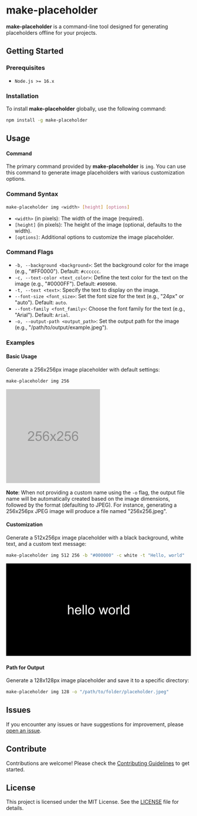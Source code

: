 # make-placeholder

**make-placeholder** is a command-line tool designed for generating placeholders offline for your projects.

## Getting Started

### Prerequisites

- `Node.js >= 16.x`

### Installation

To install **make-placeholder** globally, use the following command:

```bash
npm install -g make-placeholder
```

## Usage

#### Command

The primary command provided by **make-placeholder** is `img`. You can use this command to generate image placeholders with various customization options.

### Command Syntax

```bash
make-placeholder img <width> [height] [options]
```

- `<width>` (in pixels): The width of the image (required).
- `[height]` (in pixels): The height of the image (optional, defaults to the width).
- `[options]`: Additional options to customize the image placeholder.

### Command Flags

- `-b, --background <background>`: Set the background color for the image (e.g., "#FF0000"). Default: `#cccccc`.
- `-c, --text-color <text_color>`: Define the text color for the text on the image (e.g., "#0000FF"). Default: `#909090`.
- `-t, --text <text>`: Specify the text to display on the image.
- `--font-size <font_size>`: Set the font size for the text (e.g., "24px" or "auto"). Default: `auto`.
- `--font-family <font_family>`: Choose the font family for the text (e.g., "Arial"). Default: `Arial`.
- `-o, --output-path <output_path>`: Set the output path for the image (e.g., "/path/to/output/example.jpeg").

### Examples

#### Basic Usage

Generate a 256x256px image placeholder with default settings:

```bash
make-placeholder img 256
```

![Basic Usage Example](https://github.com/brnhynh/make-placeholder/raw/main/examples/256x256.jpeg)

**Note**: When not providing a custom name using the `-o` flag, the output file name will be automatically created based on the image dimensions, followed by the format (defaulting to JPEG). For instance, generating a 256x256px JPEG image will produce a file named "256x256.jpeg".

#### Customization

Generate a 512x256px image placeholder with a black background, white text, and a custom text message:

```bash
make-placeholder img 512 256 -b "#000000" -c white -t "Hello, world"
```

![Customization Example](https://github.com/brnhynh/make-placeholder/raw/main/examples/512x256.jpeg)

#### Path for Output

Generate a 128x128px image placeholder and save it to a specific directory:

```bash
make-placeholder img 128 -o "/path/to/folder/placeholder.jpeg"
```

## Issues

If you encounter any issues or have suggestions for improvement, please [open an issue](https://github.com/brnhynh/make-placeholder/issues).

## Contribute

Contributions are welcome! Please check the [Contributing Guidelines](https://github.com/brnhynh/make-placeholder/blob/main/CONTRIBUTING.md) to get started.

## License

This project is licensed under the MIT License. See the [LICENSE](https://github.com/brnhynh/make-placeholder/blob/main/LICENSE) file for details.
